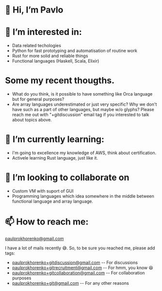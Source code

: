 # 👋 Hi, I’m Pavlo 
#  👀 I’m interested in:
  - Data related techologies
  - Python for fast prototyping and automatisation of routine work
  - Rust for more solid and reliable things
  - Functional languages (Haskell, Scala, Elixir)
  
# Some my recent thougths.
  - What do you think, is it possible to have something like Orca language but for general purposes?
  - Are array languages underestimated or just very specific? Why we don't have such as a part of other languages, but maybe w/o glyphs?
  Please reach me out with "+gitdiscussion" email tag if you interested to talk about topics above.

# 🌱 I’m currently learning:
  - I'm going to excellence my knowledge of AWS, think about certification.
  - Activele learning Rust language, just like it.

# 💞️ I’m looking to collaborate on
  - Custom VM with suport of GUI
  - Programming languages which idea somewhere in the middle between functional language and array language.


# 📫 How to reach me:
  paulprokhorenko@gmail.com
  
  I have a lot of mails recently :sweat_smile:. So, to be sure you reached me, please add tags:
   - paulprokhorenko+gitdiscussion@gmail.com -- For discussions
   - paulprokhorenko+gitrecruitment@gmail.com -- For hmm, you know :laughing:
   - paulprokhorenko+gitcollaboration@gmail.com -- For collaboration purposes
   - paulprokhorenko+git@gmail.com -- For any other reasons

<!---
alpalg/alpalg is a ✨ special ✨ repository because its `README.md` (this file) appears on your GitHub profile.
You can click the Preview link to take a look at your changes.
--->
